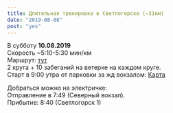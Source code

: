 ```yaml
---
title: Длительная тренировка в Светлогорске (~31км)
date: "2019-08-08"
post: "yes"
---
```

В субботу **10.08.2019**<br/>
Cкорость ~5:10-5:30 мин/км<br/>
Маршрут: [тут](https://www.strava.com/activities/2355778043) <br/>
2 круга + 10 забеганий на ветерке на каждом круге.<br/>
Старт в 9:00 утра от парковки за жд вокзалом: [Карта](https://goo.gl/maps/RUnqfn6dScLoRdbT7)<br/>

Добраться можно на электричке:<br/>
Отправление в 7:49 (Северный вокзал). <br/>
Прибытие: 8:40 (Светлогорск 1)
